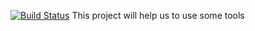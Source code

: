 [![Build Status](https://travis-ci.org/masters-info-nantes/commit-or-not-commit.svg)](https://travis-ci.org/masters-info-nantes/commit-or-not-commit)
This project will help us to use some tools
